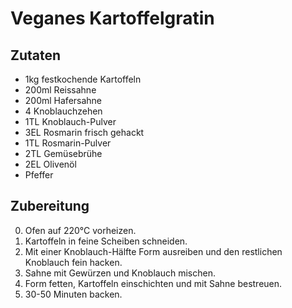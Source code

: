 # Veganes Kartoffelgratin

## Zutaten

- 1kg festkochende Kartoffeln
- 200ml Reissahne
- 200ml Hafersahne
- 4 Knoblauchzehen
- 1TL Knoblauch-Pulver
- 3EL Rosmarin frisch gehackt
- 1TL Rosmarin-Pulver
- 2TL Gemüsebrühe
- 2EL Olivenöl
- Pfeffer

## Zubereitung

0. Ofen auf 220°C vorheizen.
1. Kartoffeln in feine Scheiben schneiden.
2. Mit einer Knoblauch-Hälfte Form ausreiben und den restlichen Knoblauch fein hacken.
3. Sahne mit Gewürzen und Knoblauch mischen.
4. Form fetten, Kartoffeln einschichten und mit Sahne bestreuen.
5. 30-50 Minuten backen.